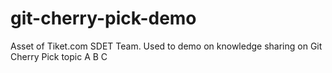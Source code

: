 # git-cherry-pick-demo
Asset of Tiket.com SDET Team. Used to demo on knowledge sharing on Git Cherry Pick topic
A
B
C




